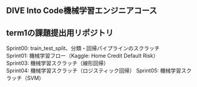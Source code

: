 ## DIVE Into Code機械学習エンジニアコース
## term1の課題提出用リポジトリ

Sprint00: train_test_split、分類・回帰パイプラインのスクラッチ  
Sprint01: 機械学習フロー（Kaggle: Home Credit Default Risk）  
Sprint03: 機械学習スクラッチ（線形回帰）  
Sprint04: 機械学習スクラッチ（ロジスティック回帰）
Sprint05: 機械学習スクラッチ（SVM）
